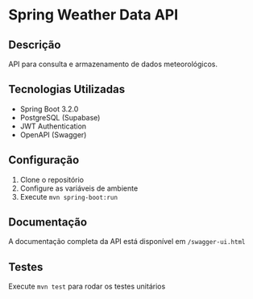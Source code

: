 # Spring Weather Data API

## Descrição
API para consulta e armazenamento de dados meteorológicos.

## Tecnologias Utilizadas
- Spring Boot 3.2.0
- PostgreSQL (Supabase)
- JWT Authentication
- OpenAPI (Swagger)

## Configuração
1. Clone o repositório
2. Configure as variáveis de ambiente
3. Execute `mvn spring-boot:run`

## Documentação
A documentação completa da API está disponível em `/swagger-ui.html`

## Testes
Execute `mvn test` para rodar os testes unitários
